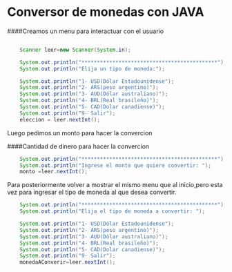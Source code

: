 # Conversor de monedas con JAVA




####Creamos un menu para interactuar con el usuario

```java

	Scanner leer=new Scanner(System.in);

    System.out.println("********************************************");
    System.out.println("Elija un tipo de moneda:");

    System.out.println("1- USD(Dólar Estadounidense");
    System.out.println("2- ARS(peso argentino)");
    System.out.println("3- AUD(Dólar australiano)");
    System.out.println("4- BRL(Real brasileño)");
    System.out.println("5- CAD(Dolar canadiense)");
    System.out.println("9- Salir");
	eleccion = leer.nextInt();
```

<p>
Luego pedimos un monto para hacer la convercion
</p>

####Cantidad de dinero para hacer la convercion 

```Java
    System.out.println("********************************************");
    System.out.println("Ingrese el monto que quiere convertir: ");
    monto =leer.nextInt();
```
<p>
Para posteriormente volver a mostrar el mismo menu que al inicio,pero esta vez para ingresar el tipo de moneda al que desea convertir.
</p>


```Java
 	System.out.println("********************************************");
    System.out.println("Elija el tipo de moneda a convertir: ");

    System.out.println("1- USD(Dólar Estadounidense");
    System.out.println("2- ARS(peso argentino)");
    System.out.println("3- AUD(Dólar australiano)");
    System.out.println("4- BRL(Real brasileño)");
    System.out.println("5- CAD(Dolar canadiense)");
    System.out.println("9- Salir");
    monedaAConverir=leer.nextInt();
```
